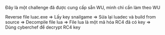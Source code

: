 Đây là một challenge đã được cung cấp sẵn WU, mình chỉ cần làm theo WU

Reverse file luac.exe => Lấy key snailgame => Sửa lại luadec và build from source => Decompile file lua => File lua là một mã hóa RC4 đã có key => Dùng cyberchef để decrypt RC4 key